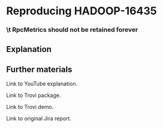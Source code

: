 # Reproducing HADOOP-16435

### \t RpcMetrics should not be retained forever

## Explanation


## Further materials

Link to YouTube explanation.

Link to Trovi package.

Link to Trovi demo.

Link to original Jira report.
